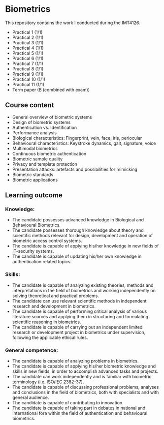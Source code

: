 # Biometrics
This repository contains the work I conducted during the IMT4126.
- Practical 1 (1/1)
- Practical 2 (1/1)
- Practical 3 (1/1)
- Practical 4 (1/1)
- Practical 5 (1/1)
- Practical 6 (1/1)
- Practical 7 (1/1)
- Practical 8 (1/1)
- Practical 9 (1/1)
- Practical 10 (1/1)
- Practical 11 (1/1)
- Term paper (B (combined with exam))

## Course content
- General overview of biometric systems
- Design of biometric systems
- Authentication vs. Identification
- Performance analysis
- Biological characteristics: Fingerprint, vein, face, iris, periocular
- Behavioural characteristics: Keystroke dynamics, gait, signature, voice
- Multimodal biometrics
- Continuous biometric authentication
- Biometric sample quality
- Privacy and template protection
- Presentation attacks: artefacts and possibilities for mimicking
- Biometric standards
- Biometric applications

## Learning outcome
### Knowledge:
- The candidate possesses advanced knowledge in Biological and Behavioural Biometrics.
- The candidate possesses thorough knowledge about theory and scientific methods relevant for design, development and operation of biometric access control systems.
- The candidate is capable of applying his/her knowledge in new fields of IT-security systems.
- The candidate is capable of updating his/her own knowledge in authentication related topics.

### Skills:
- The candidate is capable of analyzing existing theories, methods and interpretations in the field of biometrics and working independently on solving theoretical and practical problems.
- The candidate can use relevant scientific methods in independent research and development in biometrics.
- The candidate is capable of performing critical analysis of various literature sources and applying them in structuring and formulating scientific reasoning in biometrics.
- The candidate is capable of carrying out an independent limited research or development project in biometrics under supervision, following the applicable ethical rules.

### General competence:
- The candidate is capable of analyzing problems in biometrics.
- The candidate is capable of applying his/her biometric knowledge and skills in new fields, in order to accomplish advanced tasks and projects.
- The candidate can work independently and is familiar with biometric terminology (i.e. ISO/IEC 2382-37).
- The candidate is capable of discussing professional problems, analyses and conclusions in the field of biometrics, both with specialists and with general audience.
- The candidate is capable of contributing to innovation.
- The candidate is capable of taking part in debates in national and international fora within the field of authentication and behavioural biometrics.

